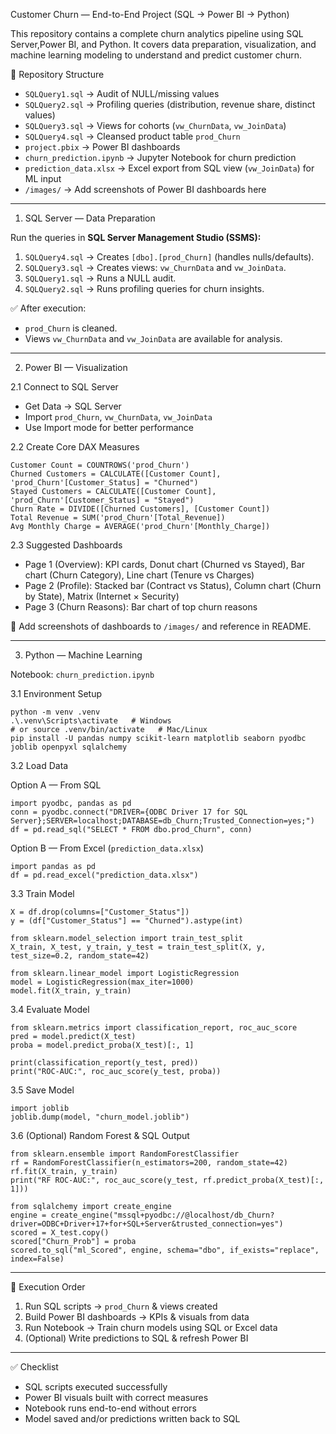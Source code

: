 Customer Churn — End-to-End Project (SQL → Power BI → Python)

This repository contains a complete churn analytics pipeline using SQL Server,Power BI, and Python.
It covers data preparation, visualization, and machine learning modeling to understand and predict customer churn.

📂 Repository Structure

* `SQLQuery1.sql` → Audit of NULL/missing values
* `SQLQuery2.sql` → Profiling queries (distribution, revenue share, distinct values)
* `SQLQuery3.sql` → Views for cohorts (`vw_ChurnData`, `vw_JoinData`)
* `SQLQuery4.sql` → Cleansed product table `prod_Churn`
* `project.pbix` → Power BI dashboards
* `churn_prediction.ipynb` → Jupyter Notebook for churn prediction
* `prediction_data.xlsx` → Excel export from SQL view (`vw_JoinData`) for ML input
* `/images/` → Add screenshots of Power BI dashboards here

---

1. SQL Server — Data Preparation

Run the queries in **SQL Server Management Studio (SSMS):**

1. `SQLQuery4.sql` → Creates `[dbo].[prod_Churn]` (handles nulls/defaults).
2. `SQLQuery3.sql` → Creates views: `vw_ChurnData` and `vw_JoinData`.
3. `SQLQuery1.sql` → Runs a NULL audit.
4. `SQLQuery2.sql` → Runs profiling queries for churn insights.

✅ After execution:

* `prod_Churn` is cleaned.
* Views `vw_ChurnData` and `vw_JoinData` are available for analysis.

---

2. Power BI — Visualization

2.1 Connect to SQL Server

* Get Data → SQL Server
* Import `prod_Churn`, `vw_ChurnData`, `vw_JoinData`
* Use Import mode for better performance

2.2 Create Core DAX Measures

```
Customer Count = COUNTROWS('prod_Churn')
Churned Customers = CALCULATE([Customer Count], 'prod_Churn'[Customer_Status] = "Churned")
Stayed Customers = CALCULATE([Customer Count], 'prod_Churn'[Customer_Status] = "Stayed")
Churn Rate = DIVIDE([Churned Customers], [Customer Count])
Total Revenue = SUM('prod_Churn'[Total_Revenue])
Avg Monthly Charge = AVERAGE('prod_Churn'[Monthly_Charge])
```

2.3 Suggested Dashboards

* Page 1 (Overview): KPI cards, Donut chart (Churned vs Stayed), Bar chart (Churn Category), Line chart (Tenure vs Charges)
* Page 2 (Profile): Stacked bar (Contract vs Status), Column chart (Churn by State), Matrix (Internet × Security)
* Page 3 (Churn Reasons): Bar chart of top churn reasons

📸 Add screenshots of dashboards to `/images/` and reference in README.

---

3. Python — Machine Learning

Notebook: `churn_prediction.ipynb`

3.1 Environment Setup

```
python -m venv .venv
.\.venv\Scripts\activate   # Windows
# or source .venv/bin/activate   # Mac/Linux
pip install -U pandas numpy scikit-learn matplotlib seaborn pyodbc joblib openpyxl sqlalchemy
```

3.2 Load Data

Option A — From SQL

```
import pyodbc, pandas as pd
conn = pyodbc.connect("DRIVER={ODBC Driver 17 for SQL Server};SERVER=localhost;DATABASE=db_Churn;Trusted_Connection=yes;")
df = pd.read_sql("SELECT * FROM dbo.prod_Churn", conn)
```

Option B — From Excel (`prediction_data.xlsx`)

```
import pandas as pd
df = pd.read_excel("prediction_data.xlsx")
```

3.3 Train Model

```
X = df.drop(columns=["Customer_Status"])
y = (df["Customer_Status"] == "Churned").astype(int)

from sklearn.model_selection import train_test_split
X_train, X_test, y_train, y_test = train_test_split(X, y, test_size=0.2, random_state=42)

from sklearn.linear_model import LogisticRegression
model = LogisticRegression(max_iter=1000)
model.fit(X_train, y_train)
```

3.4 Evaluate Model

```
from sklearn.metrics import classification_report, roc_auc_score
pred = model.predict(X_test)
proba = model.predict_proba(X_test)[:, 1]

print(classification_report(y_test, pred))
print("ROC-AUC:", roc_auc_score(y_test, proba))
```

3.5 Save Model

```
import joblib
joblib.dump(model, "churn_model.joblib")
```

3.6 (Optional) Random Forest & SQL Output

```
from sklearn.ensemble import RandomForestClassifier
rf = RandomForestClassifier(n_estimators=200, random_state=42)
rf.fit(X_train, y_train)
print("RF ROC-AUC:", roc_auc_score(y_test, rf.predict_proba(X_test)[:, 1]))

from sqlalchemy import create_engine
engine = create_engine("mssql+pyodbc://@localhost/db_Churn?driver=ODBC+Driver+17+for+SQL+Server&trusted_connection=yes")
scored = X_test.copy()
scored["Churn_Prob"] = proba
scored.to_sql("ml_Scored", engine, schema="dbo", if_exists="replace", index=False)
```

---

🔁 Execution Order

1. Run SQL scripts → `prod_Churn` & views created
2. Build Power BI dashboards → KPIs & visuals from data
3. Run Notebook → Train churn models using SQL or Excel data
4. (Optional) Write predictions to SQL & refresh Power BI

---

✅ Checklist

* SQL scripts executed successfully
* Power BI visuals built with correct measures
* Notebook runs end-to-end without errors
* Model saved and/or predictions written back to SQL



